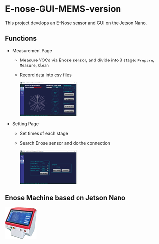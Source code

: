 # E-nose-GUI-MEMS-version
This project develops an E-Nose sensor and GUI on the Jetson Nano.

## Functions
- Measurement Page
  - Measure VOCs via Enose sensor, and divide into 3 stage: `Prepare`, `Measure`, `Clean`
  - Record data into csv files
    
    <img src="./media/Measure_page.PNG" width="40%">

- Setting Page
  - Set times of each stage
  - Search Enose sensor and do the connection
    
    <img src="./media/setting_page.PNG" width="40%">

## Enose Machine based on Jetson Nano
  
  <img src="./media/enose.png" width="20%">
